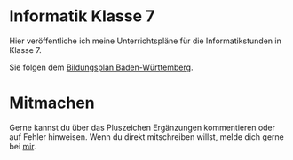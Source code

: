 # Informatik Klasse 7

Hier veröffentliche ich meine Unterrichtspläne für die Informatikstunden in Klasse 7.

Sie folgen dem [Bildungsplan Baden-Württemberg](http://www.bildungsplaene-bw.de/,Lde/Startseite/BP2016BW_ALLG/BP2016BW_ALLG_SEK1_INF7).

# Mitmachen
Gerne kannst du über das Pluszeichen Ergänzungen kommentieren oder auf Fehler hinweisen. Wenn du direkt mitschreiben willst, melde dich gerne bei [mir](https://xcosx.github.io/pages/kontakt.html).

